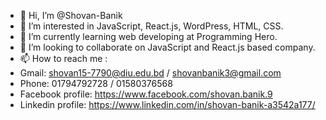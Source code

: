 - 👋 Hi, I’m @Shovan-Banik
- 👀 I’m interested in JavaScript, React.js, WordPress, HTML, CSS.
- 🌱 I’m currently learning web developing at Programming Hero.
- 💞️ I’m looking to collaborate on JavaScript and React.js based company.
- 📫 How to reach me :
- Gmail: shovan15-7790@diu.edu.bd / shovanbanik3@gmail.com
- Phone: 01794792728 / 01580376568
- Facebook profile: https://www.facebook.com/shovan.banik.9
- Linkedin profile: https://www.linkedin.com/in/shovan-banik-a3542a177/

<!---
Shovan-Banik/Shovan-Banik is a ✨ special ✨ repository because its `README.md` (this file) appears on your GitHub profile.
You can click the Preview link to take a look at your changes.
--->
